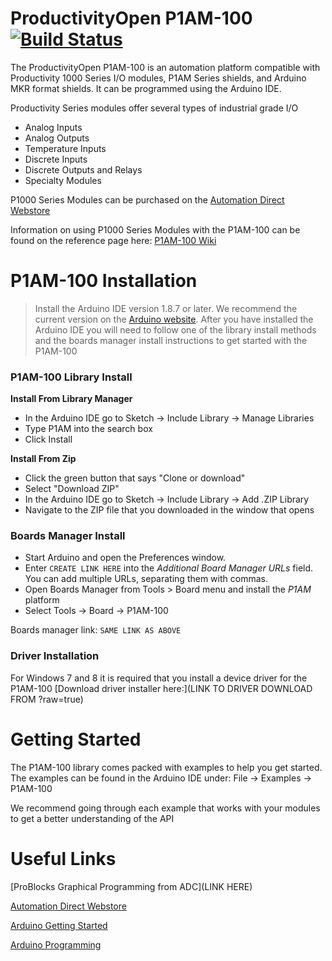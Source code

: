 ProductivityOpen P1AM-100 [![Build Status](https://travis-ci.org/facts-engineering/P1AM.svg?branch=master)](https://travis-ci.org/facts-engineering/P1AM)
============================

The ProductivityOpen P1AM-100 is an automation platform compatible with Productivity 1000 Series I/O modules, P1AM Series shields, and Arduino MKR format shields. It can be programmed using the Arduino IDE.

Productivity Series modules offer several types of industrial grade I/O 
 - Analog Inputs 
 - Analog Outputs
 - Temperature Inputs
 - Discrete Inputs
 - Discrete Outputs and Relays
 - Specialty Modules

P1000 Series Modules can be purchased on the [Automation Direct Webstore](https://www.automationdirect.com/adc/shopping/catalog/programmable_controllers/productivity_series_controllers/productivity1000_(stackable_micro_plc))

Information on using P1000 Series Modules with the P1AM-100 can be found on the reference page here: 
[P1AM-100 Wiki](https://github.com/facts-engineering/P1AM/wiki)

# P1AM-100 Installation #
>Install the Arduino IDE version 1.8.7 or later. We recommend the current version on the [Arduino website](https://www.arduino.cc/en/main/software).
After you have installed the Arduino IDE you will need to follow one of the library install methods and the boards manager install instructions to get started with the P1AM-100 

### P1AM-100 Library Install ###

**Install From Library Manager** 
- In the Arduino IDE go to Sketch -> Include Library -> Manage Libraries
- Type P1AM into the search box
- Click Install

**Install From Zip**
- Click the green button that says "Clone or download"
- Select "Download ZIP"
- In the Arduino IDE go to Sketch -> Include Library -> Add .ZIP Library
- Navigate to the ZIP file that you downloaded in the window that opens

### Boards Manager Install ###
- Start Arduino and open the Preferences window.
- Enter ```CREATE LINK HERE``` into the *Additional Board Manager URLs* field. You can add multiple URLs, separating them with commas.
- Open Boards Manager from Tools > Board menu and install the *P1AM* platform 
- Select Tools -> Board -> P1AM-100

Boards manager link: `SAME LINK AS ABOVE`

### Driver Installation ###
For Windows 7 and 8 it is required that you install a device driver for the P1AM-100
[Download driver installer here:](LINK TO DRIVER DOWNLOAD FROM ?raw=true)


# Getting Started #
The P1AM-100 library comes packed with examples to help you get started.
The examples can be found in the Arduino IDE under:
File -> Examples -> P1AM-100 

We recommend going through each example that works with your modules to get a better understanding of the API


# Useful Links #
[ProBlocks Graphical Programming from ADC](LINK HERE)

[Automation Direct Webstore](https://www.automationdirect.com/adc/home/home)

[Arduino Getting Started](https://www.arduino.cc/en/Guide/HomePage)

[Arduino Programming](https://www.arduino.cc/en/Guide/HomePage)

